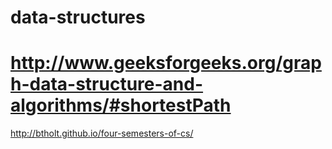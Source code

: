# data-structures
# http://www.geeksforgeeks.org/graph-data-structure-and-algorithms/#shortestPath

http://btholt.github.io/four-semesters-of-cs/

